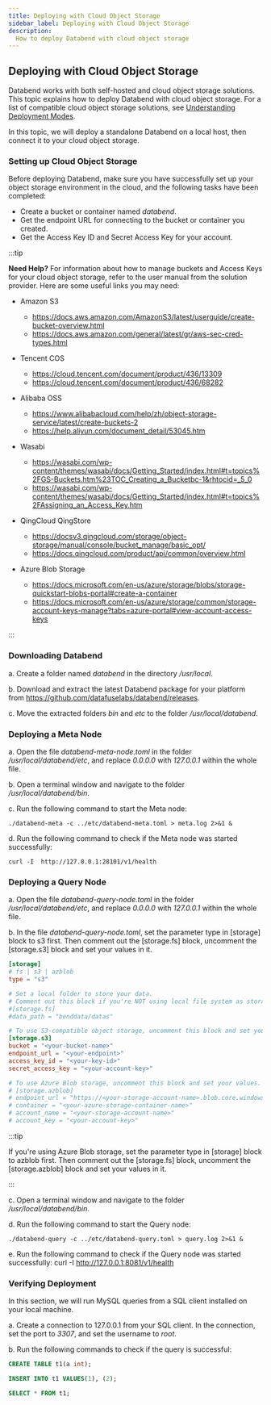 ```yaml
---
title: Deploying with Cloud Object Storage
sidebar_label: Deploying with Cloud Object Storage
description:
  How to deploy Databend with cloud object storage
---
```


## Deploying with Cloud Object Storage

Databend works with both self-hosted and cloud object storage solutions. This topic explains how to deploy Databend with cloud object storage. For a list of compatible cloud object storage solutions, see [Understanding Deployment Modes](./00-understanding-deployment-modes.md). 

In this topic, we will deploy a standalone Databend on a local host, then connect it to your cloud object storage.

### Setting up Cloud Object Storage

Before deploying Databend, make sure you have successfully set up your object storage environment in the cloud, and the following tasks have been completed:

- Create a bucket or container named *databend*.
- Get the endpoint URL for connecting to the bucket or container you created.
- Get the Access Key ID and Secret Access Key for your account.

:::tip

**Need Help?** For information about how to manage buckets and Access Keys for your cloud object storage, refer to the user manual from the solution provider. Here are some useful links you may need:
- Amazon S3
  - https://docs.aws.amazon.com/AmazonS3/latest/userguide/create-bucket-overview.html
  - https://docs.aws.amazon.com/general/latest/gr/aws-sec-cred-types.html

- Tencent COS
  - https://cloud.tencent.com/document/product/436/13309
  - https://cloud.tencent.com/document/product/436/68282

- Alibaba OSS
  - https://www.alibabacloud.com/help/zh/object-storage-service/latest/create-buckets-2
  - https://help.aliyun.com/document_detail/53045.htm

- Wasabi
  - https://wasabi.com/wp-content/themes/wasabi/docs/Getting_Started/index.html#t=topics%2FGS-Buckets.htm%23TOC_Creating_a_Bucketbc-1&rhtocid=_5_0
  - https://wasabi.com/wp-content/themes/wasabi/docs/Getting_Started/index.html#t=topics%2FAssigning_an_Access_Key.htm

- QingCloud QingStore
  - https://docsv3.qingcloud.com/storage/object-storage/manual/console/bucket_manage/basic_opt/
  - https://docs.qingcloud.com/product/api/common/overview.html

- Azure Blob Storage
  - https://docs.microsoft.com/en-us/azure/storage/blobs/storage-quickstart-blobs-portal#create-a-container
  - https://docs.microsoft.com/en-us/azure/storage/common/storage-account-keys-manage?tabs=azure-portal#view-account-access-keys

:::

### Downloading Databend
a. Create a folder named *databend* in the directory */usr/local*.

b. Download and extract the latest Databend package for your platform from https://github.com/datafuselabs/databend/releases.

c. Move the extracted folders *bin* and *etc* to the folder */usr/local/databend*.

### Deploying a Meta Node
a. Open the file *databend-meta-node.toml* in the folder */usr/local/databend/etc*, and replace *0.0.0.0* with *127.0.0.1* within the whole file.

b. Open a terminal window and navigate to the folder */usr/local/databend/bin*.

c. Run the following command to start the Meta node:

```curl
./databend-meta -c ../etc/databend-meta.toml > meta.log 2>&1 &
```

d. Run the following command to check if the Meta node was started successfully:

```curl
curl -I  http://127.0.0.1:28101/v1/health
```

### Deploying a Query Node
a. Open the file *databend-query-node.toml* in the folder */usr/local/databend/etc*, and replace *0.0.0.0* with *127.0.0.1* within the whole file.

b. In the file *databend-query-node.toml*, set the parameter type in [storage] block to s3 first. Then comment out the [storage.fs] block,  uncomment the [storage.s3] block and set your values in it.

```toml
[storage]
# fs | s3 | azblob
type = "s3"

# Set a local folder to store your data.
# Comment out this block if you're NOT using local file system as storage.
#[storage.fs]
#data_path = "benddata/datas"

# To use S3-compatible object storage, uncomment this block and set your values.
[storage.s3]
bucket = "<your-bucket-name>"
endpoint_url = "<your-endpoint>"
access_key_id = "<your-key-id>"
secret_access_key = "<your-account-key>"

# To use Azure Blob storage, uncomment this block and set your values.
# [storage.azblob]
# endpoint_url = "https://<your-storage-account-name>.blob.core.windows.net"
# container = "<your-azure-storage-container-name>"
# account_name = "<your-storage-account-name>"
# account_key = "<your-account-key>"
```
:::tip

If you're using Azure Blob storage, set the parameter type in [storage] block to azblob first. Then comment out the [storage.fs] block,  uncomment the [storage.azblob] block and set your values in it.

:::

c. Open a terminal window and navigate to the folder */usr/local/databend/bin*.

d. Run the following command to start the Query node:

```curl
./databend-query -c ../etc/databend-query.toml > query.log 2>&1 &
```

e. Run the following command to check if the Query node was started successfully:
curl -I  http://127.0.0.1:8081/v1/health

### Verifying Deployment
In this section, we will run MySQL queries from a SQL client installed on your local machine.

a. Create a connection to 127.0.0.1 from your SQL client. In the connection, set the port to *3307*, and set the username to *root*.

b. Run the following commands to check if the query is successful:

```sql
CREATE TABLE t1(a int);

INSERT INTO t1 VALUES(1), (2);

SELECT * FROM t1;
```